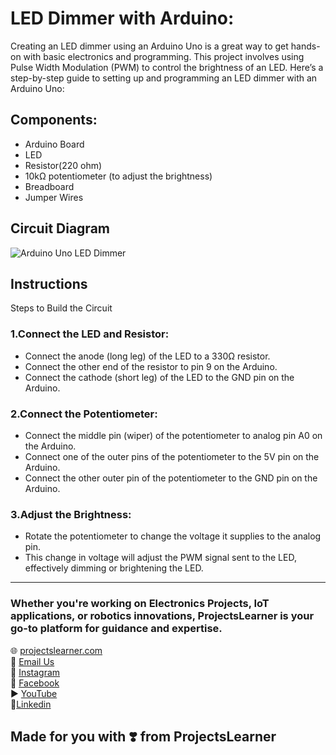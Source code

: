
# LED Dimmer with Arduino:
Creating an LED dimmer using an Arduino Uno is a great way to get hands-on with basic electronics and programming. This project involves using Pulse Width Modulation (PWM) to control the brightness of an LED. Here’s a step-by-step guide to setting up and programming an LED dimmer with an Arduino Uno:

## Components:
  - Arduino Board
  - LED
  - Resistor(220 ohm)
  - 10kΩ potentiometer (to adjust the brightness)
  - Breadboard 
  - Jumper Wires

## Circuit Diagram
  ![Arduino Uno LED Dimmer]()

## Instructions
Steps to Build the Circuit
### 1.Connect the LED and Resistor:
  - Connect the anode (long leg) of the LED to a 330Ω resistor.
  - Connect the other end of the resistor to pin 9 on the Arduino.
  - Connect the cathode (short leg) of the LED to the GND pin on the Arduino.

### 2.Connect the Potentiometer:
  - Connect the middle pin (wiper) of the potentiometer to analog pin A0 on the Arduino.
  - Connect one of the outer pins of the potentiometer to the 5V pin on the Arduino.
  - Connect the other outer pin of the potentiometer to the GND pin on the Arduino.
### 3.Adjust the Brightness:

  - Rotate the potentiometer to change the voltage it supplies to the analog pin.
  - This change in voltage will adjust the PWM signal sent to the LED, effectively dimming or brightening the LED.

---
### Whether you're working on Electronics Projects, IoT applications, or robotics innovations, ProjectsLearner is your go-to platform for guidance and expertise.

🌐 [projectslearner.com](https://www.projectslearner.com)<br/>
📧 [Email Us](mailto:projectslearner@gmail.com)<br/>
📸 [Instagram](https://www.instagram.com/projectslearner/)<br/>
📘 [Facebook](https://www.facebook.com/projectslearner)<br/>
▶️ [YouTube](https://www.youtube.com/@ProjectsLearner)<br/>
📘[Linkedin](https://www.linkedin.com/in/projectslearner)<br/>

## Made for you with ❣️ from ProjectsLearner

